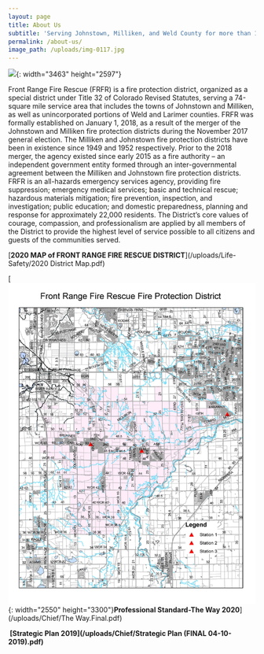 ```yaml
---
layout: page
title: About Us
subtitle: 'Serving Johnstown, Milliken, and Weld County for more than 100 years.'
permalink: /about-us/
image_path: /uploads/img-0117.jpg
---
```


![](/uploads/img-0117.jpg){: width="3463" height="2597"}

Front Range Fire Rescue (FRFR) is a fire protection district, organized as a special district under Title 32 of Colorado Revised Statutes, serving a 74-square mile service area that includes the towns of Johnstown and Milliken, as well as unincorporated portions of Weld and Larimer counties. FRFR was formally established on January 1, 2018, as a result of the merger of the Johnstown and Milliken fire protection districts during the November 2017 general election. The Milliken and Johnstown fire protection districts have been in existence since 1949 and 1952 respectively. Prior to the 2018 merger, the agency existed since early 2015 as a fire authority – an independent government entity formed through an inter-governmental agreement between the Milliken and Johnstown fire protection districts.<br>FRFR is an all-hazards emergency services agency, providing fire suppression; emergency medical services; basic and technical rescue; hazardous materials mitigation; fire prevention, inspection, and investigation; public education; and domestic preparedness, planning and response for approximately 22,000 residents. The District’s core values of courage, compassion, and professionalism are applied by all members of the District to provide the highest level of service possible to all citizens and guests of the communities served.

[**2020 MAP of FRONT RANGE FIRE RESCUE DISTRICT**](/uploads/Life-Safety/2020 District Map.pdf)

[![](/uploads/2020-district-map.jpg){: width="2550" height="3300"}**Professional Standard-The Way 2020**](/uploads/Chief/The Way.Final.pdf)

**&nbsp;[Strategic Plan 2019](/uploads/Chief/Strategic Plan &#40;FINAL 04-10-2019&#41;.pdf)**